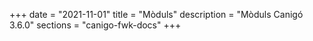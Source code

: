 +++
date        = "2021-11-01"
title       = "Mòduls"
description = "Mòduls Canigó 3.6.0"
sections    = "canigo-fwk-docs"
+++